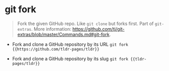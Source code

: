 # git fork
> Fork the given GitHub repo. Like `git clone` but forks first.
> Part of `git-extras`.
> More information: <https://github.com/tj/git-extras/blob/master/Commands.md#git-fork>.

- Fork and clone a GitHub repository by its URL
`git fork {{https://github.com/tldr-pages/tldr}}`

- Fork and clone a GitHub repository by its slug
`git fork {{tldr-pages/tldr}}`
